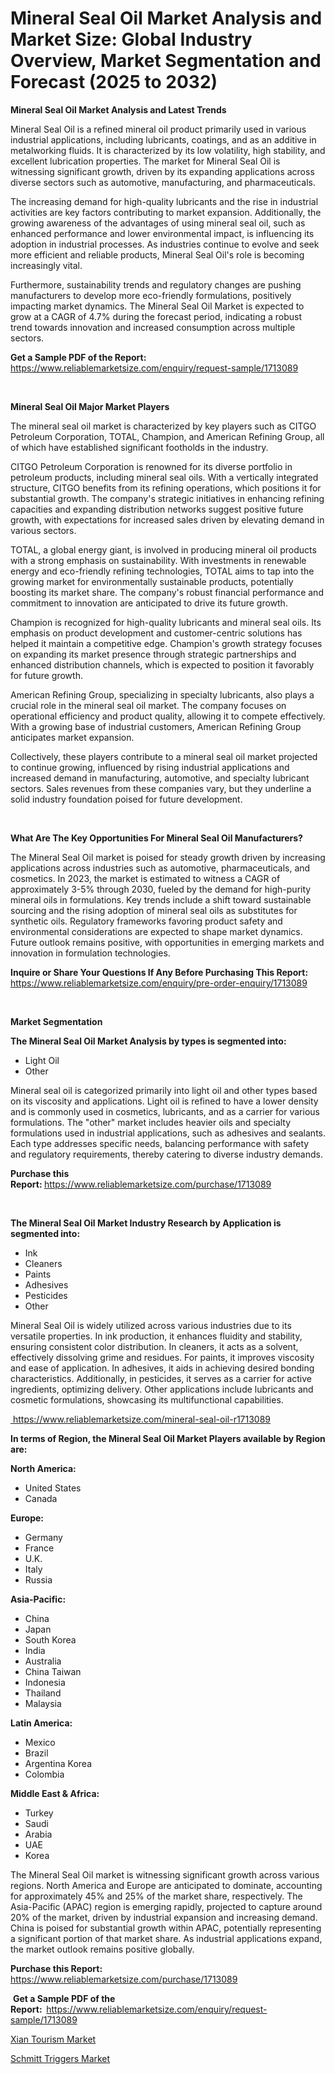 <p><h1>Mineral Seal Oil Market Analysis and Market Size: Global Industry Overview, Market Segmentation and Forecast (2025 to 2032)</h1></p><p><strong>Mineral Seal Oil Market Analysis and Latest Trends</strong></p>
<p><p>Mineral Seal Oil is a refined mineral oil product primarily used in various industrial applications, including lubricants, coatings, and as an additive in metalworking fluids. It is characterized by its low volatility, high stability, and excellent lubrication properties. The market for Mineral Seal Oil is witnessing significant growth, driven by its expanding applications across diverse sectors such as automotive, manufacturing, and pharmaceuticals.</p><p>The increasing demand for high-quality lubricants and the rise in industrial activities are key factors contributing to market expansion. Additionally, the growing awareness of the advantages of using mineral seal oil, such as enhanced performance and lower environmental impact, is influencing its adoption in industrial processes. As industries continue to evolve and seek more efficient and reliable products, Mineral Seal Oil's role is becoming increasingly vital.</p><p>Furthermore, sustainability trends and regulatory changes are pushing manufacturers to develop more eco-friendly formulations, positively impacting market dynamics. The Mineral Seal Oil Market is expected to grow at a CAGR of 4.7% during the forecast period, indicating a robust trend towards innovation and increased consumption across multiple sectors.</p></p>
<p><strong>Get a Sample PDF of the Report:&nbsp;</strong> <a href="https://www.reliablemarketsize.com/enquiry/request-sample/1713089?utm_campaign=1103&utm_medium=2&utm_source=Github&utm_content=ia&utm_term=28032025&utm_id=mineral-seal-oil">https://www.reliablemarketsize.com/enquiry/request-sample/1713089</a></p>
<p>&nbsp;</p>
<p><strong>Mineral Seal Oil Major Market Players</strong></p>
<p><p>The mineral seal oil market is characterized by key players such as CITGO Petroleum Corporation, TOTAL, Champion, and American Refining Group, all of which have established significant footholds in the industry.</p><p>CITGO Petroleum Corporation is renowned for its diverse portfolio in petroleum products, including mineral seal oils. With a vertically integrated structure, CITGO benefits from its refining operations, which positions it for substantial growth. The company's strategic initiatives in enhancing refining capacities and expanding distribution networks suggest positive future growth, with expectations for increased sales driven by elevating demand in various sectors.</p><p>TOTAL, a global energy giant, is involved in producing mineral oil products with a strong emphasis on sustainability. With investments in renewable energy and eco-friendly refining technologies, TOTAL aims to tap into the growing market for environmentally sustainable products, potentially boosting its market share. The company's robust financial performance and commitment to innovation are anticipated to drive its future growth.</p><p>Champion is recognized for high-quality lubricants and mineral seal oils. Its emphasis on product development and customer-centric solutions has helped it maintain a competitive edge. Champion's growth strategy focuses on expanding its market presence through strategic partnerships and enhanced distribution channels, which is expected to position it favorably for future growth.</p><p>American Refining Group, specializing in specialty lubricants, also plays a crucial role in the mineral seal oil market. The company focuses on operational efficiency and product quality, allowing it to compete effectively. With a growing base of industrial customers, American Refining Group anticipates market expansion.</p><p>Collectively, these players contribute to a mineral seal oil market projected to continue growing, influenced by rising industrial applications and increased demand in manufacturing, automotive, and specialty lubricant sectors. Sales revenues from these companies vary, but they underline a solid industry foundation poised for future development.</p></p>
<p>&nbsp;</p>
<p><strong>What Are The Key Opportunities For Mineral Seal Oil Manufacturers?</strong></p>
<p><p>The Mineral Seal Oil market is poised for steady growth driven by increasing applications across industries such as automotive, pharmaceuticals, and cosmetics. In 2023, the market is estimated to witness a CAGR of approximately 3-5% through 2030, fueled by the demand for high-purity mineral oils in formulations. Key trends include a shift toward sustainable sourcing and the rising adoption of mineral seal oils as substitutes for synthetic oils. Regulatory frameworks favoring product safety and environmental considerations are expected to shape market dynamics. Future outlook remains positive, with opportunities in emerging markets and innovation in formulation technologies.</p></p>
<p><strong>Inquire or Share Your Questions If Any Before Purchasing This Report:</strong> <a href="https://www.reliablemarketsize.com/enquiry/pre-order-enquiry/1713089?utm_campaign=1103&utm_medium=2&utm_source=Github&utm_content=ia&utm_term=28032025&utm_id=mineral-seal-oil">https://www.reliablemarketsize.com/enquiry/pre-order-enquiry/1713089</a></p>
<p>&nbsp;</p>
<p><strong>Market Segmentation</strong></p>
<p><strong>The Mineral Seal Oil Market Analysis by types is segmented into:</strong></p>
<p><ul><li>Light Oil</li><li>Other</li></ul></p>
<p><p>Mineral seal oil is categorized primarily into light oil and other types based on its viscosity and applications. Light oil is refined to have a lower density and is commonly used in cosmetics, lubricants, and as a carrier for various formulations. The "other" market includes heavier oils and specialty formulations used in industrial applications, such as adhesives and sealants. Each type addresses specific needs, balancing performance with safety and regulatory requirements, thereby catering to diverse industry demands.</p></p>
<p><strong>Purchase this Report:&nbsp;</strong><a href="https://www.reliablemarketsize.com/purchase/1713089?utm_campaign=1103&utm_medium=2&utm_source=Github&utm_content=ia&utm_term=28032025&utm_id=mineral-seal-oil">https://www.reliablemarketsize.com/purchase/1713089</a></p>
<p>&nbsp;</p>
<p><strong>The Mineral Seal Oil Market Industry Research by Application is segmented into:</strong></p>
<p><ul><li>Ink</li><li>Cleaners</li><li>Paints</li><li>Adhesives</li><li>Pesticides</li><li>Other</li></ul></p>
<p><p>Mineral Seal Oil is widely utilized across various industries due to its versatile properties. In ink production, it enhances fluidity and stability, ensuring consistent color distribution. In cleaners, it acts as a solvent, effectively dissolving grime and residues. For paints, it improves viscosity and ease of application. In adhesives, it aids in achieving desired bonding characteristics. Additionally, in pesticides, it serves as a carrier for active ingredients, optimizing delivery. Other applications include lubricants and cosmetic formulations, showcasing its multifunctional capabilities.</p></p>
<p><a href="https://www.reliablemarketsize.com/mineral-seal-oil-r1713089?utm_campaign=1103&utm_medium=2&utm_source=Github&utm_content=ia&utm_term=28032025&utm_id=mineral-seal-oil">&nbsp;https://www.reliablemarketsize.com/mineral-seal-oil-r1713089</a></p>
<p><strong>In terms of Region, the Mineral Seal Oil Market Players available by Region are:</strong></p>
<p>
    <p> <strong> North America: </strong>
        <ul>
            <li>United States</li>
            <li>Canada</li>
        </ul>
        </p> 
    <p> <strong> Europe: </strong>
        <ul>
            <li>Germany</li>
            <li>France</li>
            <li>U.K.</li>
            <li>Italy</li>
            <li>Russia</li>
        </ul>
        </p> 
    <p> <strong> Asia-Pacific: </strong>
        <ul>
            <li>China</li>
            <li>Japan</li>
            <li>South Korea</li>
            <li>India</li>
            <li>Australia</li>
            <li>China Taiwan</li>
            <li>Indonesia</li>
            <li>Thailand</li>
            <li>Malaysia</li>
        </ul>
        </p> 
    <p> <strong> Latin America: </strong>
        <ul>
            <li>Mexico</li>
            <li>Brazil</li>
            <li>Argentina Korea</li>
            <li>Colombia</li>
        </ul>
        </p> 
    <p> <strong> Middle East & Africa: </strong>
        <ul>
            <li>Turkey</li>
            <li>Saudi</li>
            <li>Arabia</li>
            <li>UAE</li>
            <li>Korea</li>
        </ul>
    </p>
    </p>
<p><p>The Mineral Seal Oil market is witnessing significant growth across various regions. North America and Europe are anticipated to dominate, accounting for approximately 45% and 25% of the market share, respectively. The Asia-Pacific (APAC) region is emerging rapidly, projected to capture around 20% of the market, driven by industrial expansion and increasing demand. China is poised for substantial growth within APAC, potentially representing a significant portion of that market share. As industrial applications expand, the market outlook remains positive globally.</p></p>
<p><strong>Purchase this Report: </strong><a href="https://www.reliablemarketsize.com/purchase/1713089?utm_campaign=1103&utm_medium=2&utm_source=Github&utm_content=ia&utm_term=28032025&utm_id=mineral-seal-oil">https://www.reliablemarketsize.com/purchase/1713089</a></p>
<p>&nbsp;<strong>Get a Sample PDF of the Report:&nbsp;&nbsp;</strong><a href="https://www.reliablemarketsize.com/enquiry/request-sample/1713089?utm_campaign=1103&utm_medium=2&utm_source=Github&utm_content=ia&utm_term=28032025&utm_id=mineral-seal-oil">https://www.reliablemarketsize.com/enquiry/request-sample/1713089</a></p>
<p><strong></strong></p>
<p><p><a href="https://github.com/gdfhhhj/Market-Research-Report-List-7/blob/main/xian-tourism-market.md?utm_campaign=1103&utm_medium=2&utm_source=Github&utm_content=ia&utm_term=28032025&utm_id=mineral-seal-oil">Xian Tourism Market</a></p><p><a href="https://github.com/maikefelanc3/Market-Research-Report-List-1/blob/main/schmitt-triggers-market.md?utm_campaign=1103&utm_medium=2&utm_source=Github&utm_content=ia&utm_term=28032025&utm_id=mineral-seal-oil">Schmitt Triggers Market</a></p></p>
